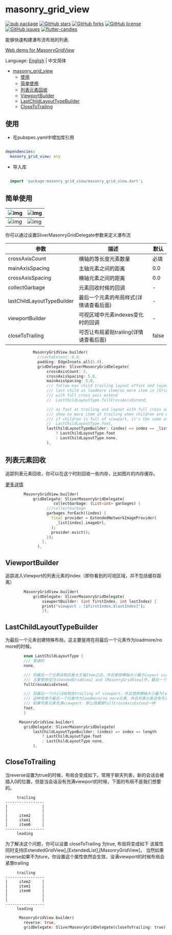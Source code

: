 # masonry_grid_view


[![pub package](https://img.shields.io/pub/v/masonry_grid_view.svg)](https://pub.dartlang.org/packages/masonry_grid_view) [![GitHub stars](https://img.shields.io/github/stars/fluttercandies/masonry_grid_view)](https://github.com/fluttercandies/masonry_grid_view/stargazers) [![GitHub forks](https://img.shields.io/github/forks/fluttercandies/masonry_grid_view)](https://github.com/fluttercandies/masonry_grid_view/network)  [![GitHub license](https://img.shields.io/github/license/fluttercandies/masonry_grid_view)](https://github.com/fluttercandies/masonry_grid_view/blob/master/LICENSE)  [![GitHub issues](https://img.shields.io/github/issues/fluttercandies/masonry_grid_view)](https://github.com/fluttercandies/masonry_grid_view/issues) <a target="_blank" href="https://jq.qq.com/?_wv=1027&k=5bcc0gy"><img border="0" src="https://pub.idqqimg.com/wpa/images/group.png" alt="flutter-candies" title="flutter-candies"></a>

能够快速构建瀑布流布局的列表.

[Web demo for MasonryGridView](https://fluttercandies.github.io/masonry_grid_view/)

Language: [English](README.md) | 中文简体

- [masonry_grid_view](#MasonryGridView)
  - [使用](#%e4%bd%bf%e7%94%a8)
  - [简单使用](#%e7%ae%80%e5%8d%95%e4%bd%bf%e7%94%a8)
  - [列表元素回收](#%e5%88%97%e8%a1%a8%e5%85%83%e7%b4%a0%e5%9b%9e%e6%94%b6)
  - [ViewportBuilder](#viewportbuilder)
  - [LastChildLayoutTypeBuilder](#lastchildlayouttypebuilder)
  - [CloseToTrailing](#closetotrailing)

## 使用

* 在pubspec.yaml中增加库引用

```yaml

dependencies:
  masonry_grid_view: any

```
* 导入库

```dart

  import 'package:masonry_grid_view/masonry_grid_view.dart';

```


## 简单使用

| ![img](https://github.com/fluttercandies/flutter_candies/tree/master/gif/masonry_grid_view/random_sized.gif) | ![img](https://github.com/fluttercandies/flutter_candies/tree/master/gif/masonry_grid_view/custom_scrollView.gif) |
| --------------------------------------------------------------------------------------------------------- | -------------------------------------------------------------------------------------------------------------- |
| ![img](https://github.com/fluttercandies/flutter_candies/tree/master/gif/masonry_grid_view/known_sized.gif)  | ![img](https://github.com/fluttercandies/flutter_candies/tree/master/gif/masonry_grid_view/variable_sized.gif)    |

你可以通过设置SliverMasonryGridDelegate参数来定义瀑布流

| 参数                       | 描述                                   | 默认  |
| -------------------------- | -------------------------------------- | ----- |
| crossAxisCount             | 横轴的等长度元素数量                   | 必填  |
| mainAxisSpacing            | 主轴元素之间的距离                     | 0.0   |
| crossAxisSpacing           | 横轴元素之间的距离                     | 0.0   |
| collectGarbage             | 元素回收时候的回调                     | -     |
| lastChildLayoutTypeBuilder | 最后一个元素的布局样式(详情请查看后面) | -     |
| viewportBuilder            | 可视区域中元素indexes变化时的回调      | -     |
| closeToTrailing            | 可否让布局紧贴trailing(详情请查看后面) | false |

```dart
            MasonryGridView.builder(
              //cacheExtent: 0.0,
              padding: EdgeInsets.all(5.0),
              gridDelegate: SliverMasonryGridDelegate(
                  crossAxisCount: 2,
                  crossAxisSpacing: 5.0,
                  mainAxisSpacing: 5.0,
                  /// follow max child trailing layout offset and layout with full cross axis extend
                  /// last child as loadmore item/no more item in [GridView] and [MasonryGridView]
                  /// with full cross axis extend
                  //  LastChildLayoutType.fullCrossAxisExtend,

                  /// as foot at trailing and layout with full cross axis extend
                  /// show no more item at trailing when children are not full of viewport
                  /// if children is full of viewport, it's the same as fullCrossAxisExtend
                  //  LastChildLayoutType.foot,
                  lastChildLayoutTypeBuilder: (index) => index == _list.length
                      ? LastChildLayoutType.foot
                      : LastChildLayoutType.none,
                  ),

```

## 列表元素回收

追踪列表元素回收，你可以在这个时刻回收一些内存，比如图片的内存缓存。

[更多详情](https://github.com/fluttercandies/extended_image/blob/e1577bc4d0b57c725110a9d886703b98a72772b5/example/lib/pages/photo_view_demo.dart#L91)

```dart
        MasonryGridView.builder(
            gridDelegate: SliverMasonryGridDelegate(
                     collectGarbage: (List<int> garbages) {
                  ///collectGarbage
                  garbages.forEach((index) {
                    final provider = ExtendedNetworkImageProvider(
                      _list[index].imageUrl,
                    );
                    provider.evict();
                  });
                },
              ),
```

## ViewportBuilder

追踪进入Viewport的列表元素的index（即你看到的可视区域，并不包括缓存距离）

```dart
        MasonryGridView.builder(
            gridDelegate: SliverMasonryGridDelegate(
                viewportBuilder: (int firstIndex, int lastIndex) {
                print("viewport : [$firstIndex,$lastIndex]");
                }),
```

## LastChildLayoutTypeBuilder

为最后一个元素创建特殊布局，这主要是用在将最后一个元素作为loadmore/no more的时候。

```dart
        enum LastChildLayoutType {
        /// 普通的
        none,

        /// 将最后一个元素绘制在最大主轴Item之后，并且使用横轴大小最为layout size
        /// 主要使用在[ExtendedGridView] and [MasonryGridView]中，最后一个元素作为loadmore/no more元素的时候。
        fullCrossAxisExtend,

        /// 将最后一个child绘制在trailing of viewport，并且使用横轴大小最为layout size
        /// 这种常用于最后一个元素作为loadmore/no more元素，并且列表元素没有充满整个viewport的时候
        /// 如果列表元素充满viewport，那么效果跟fullCrossAxisExtend一样
        foot,
        }

      MasonryGridView.builder(
        gridDelegate: SliverMasonryGridDelegate(
            lastChildLayoutTypeBuilder: (index) => index == length
                ? LastChildLayoutType.foot
                : LastChildLayoutType.none,
            ),
```

## CloseToTrailing

当reverse设置为true的时候，布局会变成如下。常用于聊天列表，新的会话会被插入0的位置，但是当会话没有充满viewport的时候，下面的布局不是我们想要的。

```
     trailing
-----------------
|               |
|               |
|     item2     |
|     item1     |
|     item0     |
-----------------
     leading
```

为了解决这个问题，你可以设置 closeToTrailing 为true, 布局将变成如下
该属性同时支持[ExtendedGridView],[ExtendedList],[MasonryGridView]。
当然如果reverse如果不为ture，你设置这个属性依然会生效，没满viewport的时候布局会紧靠trailing

```
     trailing
-----------------
|     item2     |
|     item1     |
|     item0     |
|               |
|               |
-----------------
     leading
```

```dart
      MasonryGridView.builder(
        reverse: true,
        gridDelegate: SliverMasonryGridDelegate(closeToTrailing: true),
```
